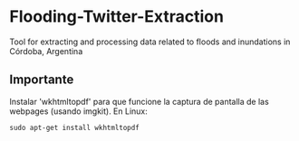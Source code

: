 # Flooding-Twitter-Extraction
Tool for extracting and processing data related to floods and inundations in Córdoba, Argentina


## Importante

Instalar 'wkhtmltopdf' para que funcione la captura de pantalla de las
webpages (usando imgkit).
En Linux:
```
sudo apt-get install wkhtmltopdf
```
